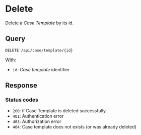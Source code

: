 # Delete

Delete a *Case Template* by its id.

## Query

```plain
DELETE /api/case/template/{id}
```

With:

- `id`: *Case template* identifier

## Response

### Status codes

- `200`: if Case Template is deleted successfully
- `401`: Authentication error
- `403`: Authorization error
- `404`: Case template does not exists (or was already deleted)
